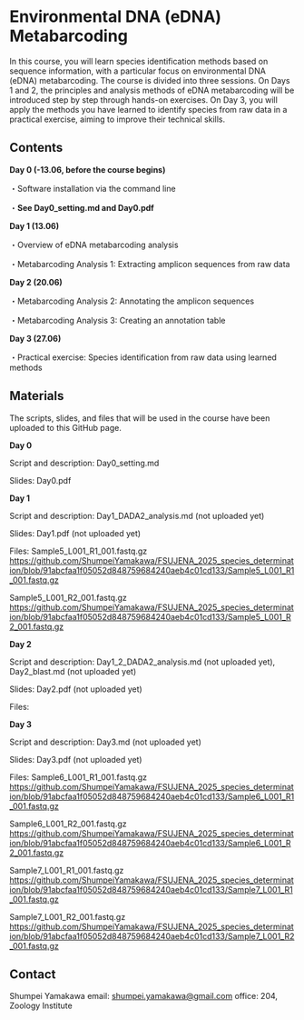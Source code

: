 # Environmental DNA (eDNA) Metabarcoding 

In this course, you will learn species identification methods based on sequence information, with a particular focus on environmental DNA (eDNA) metabarcoding. The course is divided into three sessions. On Days 1 and 2, the principles and analysis methods of eDNA metabarcoding will be introduced step by step through hands-on exercises. On Day 3, you will apply the methods you have learned to identify species from raw data in a practical exercise, aiming to improve their technical skills.


## Contents

**Day 0 (-13.06, before the course begins)**

・Software installation via the command line

・**See Day0_setting.md and Day0.pdf**

**Day 1 (13.06)**

・Overview of eDNA metabarcoding analysis

・Metabarcoding Analysis 1: Extracting amplicon sequences from raw data

**Day 2 (20.06)**

・Metabarcoding Analysis 2: Annotating the amplicon sequences

・Metabarcoding Analysis 3: Creating an annotation table

**Day 3 (27.06)**

・Practical exercise: Species identification from raw data using learned methods



## Materials

The scripts, slides, and files that will be used in the course have been uploaded to this GitHub page. 

**Day 0**

Script and description: Day0_setting.md

Slides: Day0.pdf


**Day 1**

Script and description: Day1_DADA2_analysis.md (not uploaded yet)

Slides: Day1.pdf (not uploaded yet)

Files:
Sample5_L001_R1_001.fastq.gz
https://github.com/ShumpeiYamakawa/FSUJENA_2025_species_determination/blob/91abcfaa1f05052d848759684240aeb4c01cd133/Sample5_L001_R1_001.fastq.gz

Sample5_L001_R2_001.fastq.gz
https://github.com/ShumpeiYamakawa/FSUJENA_2025_species_determination/blob/91abcfaa1f05052d848759684240aeb4c01cd133/Sample5_L001_R2_001.fastq.gz


**Day 2** 

Script and description: Day1_2_DADA2_analysis.md (not uploaded yet), Day2_blast.md (not uploaded yet)

Slides: Day2.pdf (not uploaded yet)

Files:


**Day 3**

Script and description: Day3.md (not uploaded yet)

Slides: Day3.pdf (not uploaded yet)

Files:
Sample6_L001_R1_001.fastq.gz
https://github.com/ShumpeiYamakawa/FSUJENA_2025_species_determination/blob/91abcfaa1f05052d848759684240aeb4c01cd133/Sample6_L001_R1_001.fastq.gz

Sample6_L001_R2_001.fastq.gz
https://github.com/ShumpeiYamakawa/FSUJENA_2025_species_determination/blob/91abcfaa1f05052d848759684240aeb4c01cd133/Sample6_L001_R2_001.fastq.gz

Sample7_L001_R1_001.fastq.gz
https://github.com/ShumpeiYamakawa/FSUJENA_2025_species_determination/blob/91abcfaa1f05052d848759684240aeb4c01cd133/Sample7_L001_R1_001.fastq.gz

Sample7_L001_R2_001.fastq.gz
https://github.com/ShumpeiYamakawa/FSUJENA_2025_species_determination/blob/91abcfaa1f05052d848759684240aeb4c01cd133/Sample7_L001_R2_001.fastq.gz



## Contact
Shumpei Yamakawa
email: shumpei.yamakawa@gmail.com
office: 204, Zoology Institute





